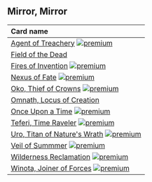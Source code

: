 ## Mirror, Mirror

| Card name |
| :-------- |
| [Agent of Treachery](https://github.com/mtgenius/uncube/raw/main/cards/mirror-mirror/agent-of-treachery.png) [![premium](https://user-images.githubusercontent.com/343837/83360751-a631d080-a338-11ea-80c6-110971103bf4.png)](https://github.com/mtgenius/uncube) |
| [Field of the Dead](https://github.com/mtgenius/uncube/raw/main/cards/mirror-mirror/field-of-the-dead.png) |
| [Fires of Invention](https://github.com/mtgenius/uncube/raw/main/cards/mirror-mirror/fires-of-invention.png) [![premium](https://user-images.githubusercontent.com/343837/83360751-a631d080-a338-11ea-80c6-110971103bf4.png)](https://github.com/mtgenius/uncube) |
| [Nexus of Fate](https://github.com/mtgenius/uncube/raw/main/cards/mirror-mirror/nexus-of-fate.png) [![premium](https://user-images.githubusercontent.com/343837/83360751-a631d080-a338-11ea-80c6-110971103bf4.png)](https://github.com/mtgenius/uncube) |
| [Oko, Thief of Crowns](https://github.com/mtgenius/uncube/raw/main/cards/mirror-mirror/oko-thief-of-crowns.png) [![premium](https://user-images.githubusercontent.com/343837/83360751-a631d080-a338-11ea-80c6-110971103bf4.png)](https://github.com/mtgenius/uncube) |
| [Omnath, Locus of Creation](https://github.com/mtgenius/uncube/raw/main/cards/mirror-mirror/omnath-locus-of-creation.png) |
| [Once Upon a Time](https://github.com/mtgenius/uncube/raw/main/cards/mirror-mirror/once-upon-a-time.png) [![premium](https://user-images.githubusercontent.com/343837/83360751-a631d080-a338-11ea-80c6-110971103bf4.png)](https://github.com/mtgenius/uncube) |
| [Teferi, Time Raveler](https://github.com/mtgenius/uncube/raw/main/cards/mirror-mirror/teferi-time-raveler.png) [![premium](https://user-images.githubusercontent.com/343837/83360751-a631d080-a338-11ea-80c6-110971103bf4.png)](https://github.com/mtgenius/uncube) |
| [Uro, Titan of Nature's Wrath](https://github.com/mtgenius/uncube/raw/main/cards/mirror-mirror/uro-titan-of-natures-wrath.png) [![premium](https://user-images.githubusercontent.com/343837/83360751-a631d080-a338-11ea-80c6-110971103bf4.png)](https://github.com/mtgenius/uncube) |
| [Veil of Summmer](https://github.com/mtgenius/uncube/raw/main/cards/mirror-mirror/veil-of-summmer.png) [![premium](https://user-images.githubusercontent.com/343837/83360751-a631d080-a338-11ea-80c6-110971103bf4.png)](https://github.com/mtgenius/uncube) |
| [Wilderness Reclamation](https://github.com/mtgenius/uncube/raw/main/cards/mirror-mirror/wilderness-reclamation.png) [![premium](https://user-images.githubusercontent.com/343837/83360751-a631d080-a338-11ea-80c6-110971103bf4.png)](https://github.com/mtgenius/uncube) |
| [Winota, Joiner of Forces](https://github.com/mtgenius/uncube/raw/main/cards/mirror-mirror/winota-joiner-of-forces.png) [![premium](https://user-images.githubusercontent.com/343837/83360751-a631d080-a338-11ea-80c6-110971103bf4.png)](https://github.com/mtgenius/uncube) |

